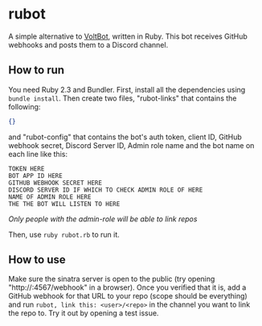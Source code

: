 # rubot
A simple alternative to [VoltBot](https://github.com/RogueException/DiscordBot), written in Ruby. This bot receives GitHub webhooks and posts them to a Discord channel.

## How to run
You need Ruby 2.3 and Bundler. First, install all the dependencies using `bundle install`. Then create two files, "rubot-links" that contains the following:
```json
{}
```
and "rubot-config" that contains the bot's auth token, client ID, GitHub webhook secret, Discord Server ID, Admin role name and the bot name on each line like this:
```
TOKEN HERE
BOT APP ID HERE
GITHUB WEBHOOK SECRET HERE
DISCORD SERVER ID IF WHICH TO CHECK ADMIN ROLE OF HERE
NAME OF ADMIN ROLE HERE
THE THE BOT WILL LISTEN TO HERE
```

*Only people with the admin-role will be able to link repos*

Then, use `ruby rubot.rb` to run it.

## How to use

Make sure the sinatra server is open to the public (try opening "http://<server IP>:4567/webhook" in a browser). Once you verified that it is, add a GitHub webhook for that URL to your repo (scope should be everything) and run `rubot, link this: <user>/<repo>` in the channel you want to link the repo to. Try it out by opening a test issue.

